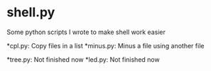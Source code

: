 shell.py
========

Some python scripts I wrote to make shell work easier

*cpl.py: Copy files in a list
*minus.py: Minus a file using another file

*tree.py: Not finished now
*led.py: Not finished now
